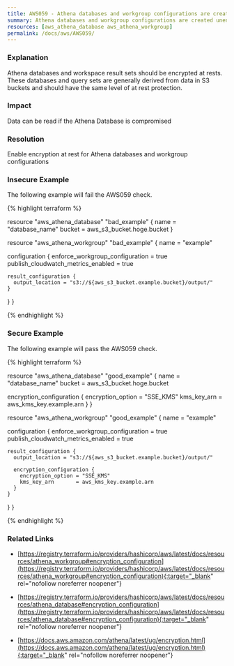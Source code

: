 ```yaml
---
title: AWS059 - Athena databases and workgroup configurations are created unencrypted at rest by default, they should be encrypted
summary: Athena databases and workgroup configurations are created unencrypted at rest by default, they should be encrypted 
resources: [aws_athena_database aws_athena_workgroup] 
permalink: /docs/aws/AWS059/
---
```

### Explanation


Athena databases and workspace result sets should be encrypted at rests. These databases and query sets are generally derived from data in S3 buckets and should have the same level of at rest protection.



### Impact
Data can be read if the Athena Database is compromised

### Resolution
Enable encryption at rest for Athena databases and workgroup configurations



### Insecure Example

The following example will fail the AWS059 check.

{% highlight terraform %}

resource "aws_athena_database" "bad_example" {
  name   = "database_name"
  bucket = aws_s3_bucket.hoge.bucket
}

resource "aws_athena_workgroup" "bad_example" {
  name = "example"

  configuration {
    enforce_workgroup_configuration    = true
    publish_cloudwatch_metrics_enabled = true

    result_configuration {
      output_location = "s3://${aws_s3_bucket.example.bucket}/output/"
    }
  }
}

{% endhighlight %}



### Secure Example

The following example will pass the AWS059 check.

{% highlight terraform %}

resource "aws_athena_database" "good_example" {
  name   = "database_name"
  bucket = aws_s3_bucket.hoge.bucket

  encryption_configuration {
     encryption_option = "SSE_KMS"
     kms_key_arn       = aws_kms_key.example.arn
 }
}

resource "aws_athena_workgroup" "good_example" {
  name = "example"

  configuration {
    enforce_workgroup_configuration    = true
    publish_cloudwatch_metrics_enabled = true

    result_configuration {
      output_location = "s3://${aws_s3_bucket.example.bucket}/output/"

      encryption_configuration {
        encryption_option = "SSE_KMS"
        kms_key_arn       = aws_kms_key.example.arn
      }
    }
  }
}

{% endhighlight %}



### Related Links


- [https://registry.terraform.io/providers/hashicorp/aws/latest/docs/resources/athena_workgroup#encryption_configuration](https://registry.terraform.io/providers/hashicorp/aws/latest/docs/resources/athena_workgroup#encryption_configuration){:target="_blank" rel="nofollow noreferrer noopener"}

- [https://registry.terraform.io/providers/hashicorp/aws/latest/docs/resources/athena_database#encryption_configuration](https://registry.terraform.io/providers/hashicorp/aws/latest/docs/resources/athena_database#encryption_configuration){:target="_blank" rel="nofollow noreferrer noopener"}

- [https://docs.aws.amazon.com/athena/latest/ug/encryption.html](https://docs.aws.amazon.com/athena/latest/ug/encryption.html){:target="_blank" rel="nofollow noreferrer noopener"}


